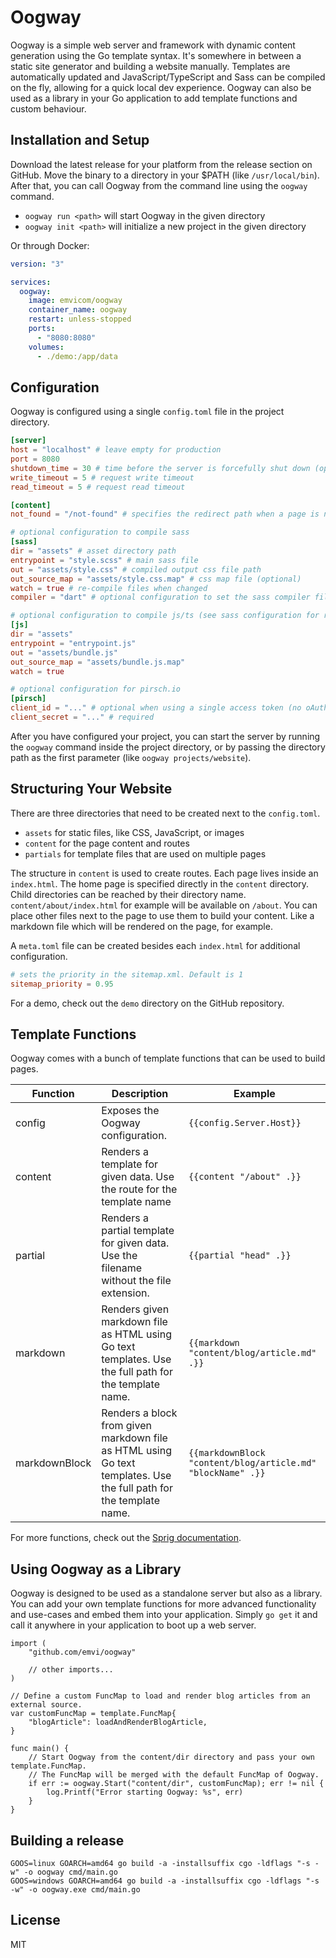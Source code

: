# Oogway

Oogway is a simple web server and framework with dynamic content generation using the Go template syntax.
It's somewhere in between a static site generator and building a website manually.
Templates are automatically updated and JavaScript/TypeScript and Sass can be compiled on the fly, allowing for a quick local dev experience.
Oogway can also be used as a library in your Go application to add template functions and custom behaviour.

## Installation and Setup

Download the latest release for your platform from the release section on GitHub.
Move the binary to a directory in your $PATH (like `/usr/local/bin`).
After that, you can call Oogway from the command line using the `oogway` command.

* `oogway run <path>` will start Oogway in the given directory
* `oogway init <path>` will initialize a new project in the given directory

Or through Docker:

```yaml
version: "3"

services:
  oogway:
    image: emvicom/oogway
    container_name: oogway
    restart: unless-stopped
    ports:
      - "8080:8080"
    volumes:
      - ./demo:/app/data
```

## Configuration

Oogway is configured using a single `config.toml` file in the project directory.

```toml
[server]
host = "localhost" # leave empty for production
port = 8080
shutdown_time = 30 # time before the server is forcefully shut down (optional)
write_timeout = 5 # request write timeout
read_timeout = 5 # request read timeout

[content]
not_found = "/not-found" # specifies the redirect path when a page is not found

# optional configuration to compile sass
[sass]
dir = "assets" # asset directory path
entrypoint = "style.scss" # main sass file
out = "assets/style.css" # compiled output css file path
out_source_map = "assets/style.css.map" # css map file (optional)
watch = true # re-compile files when changed
compiler = "dart" # optional configuration to set the sass compiler filename (if in $PATH) or path (if not in $PATH)

# optional configuration to compile js/ts (see sass configuration for reference)
[js]
dir = "assets"
entrypoint = "entrypoint.js"
out = "assets/bundle.js"
out_source_map = "assets/bundle.js.map"
watch = true

# optional configuration for pirsch.io
[pirsch]
client_id = "..." # optional when using a single access token (no oAuth)
client_secret = "..." # required
```

After you have configured your project, you can start the server by running the `oogway` command inside the project directory, or by passing the directory path as the first parameter (like `oogway projects/website`).

## Structuring Your Website

There are three directories that need to be created next to the `config.toml`.

* `assets` for static files, like CSS, JavaScript, or images
* `content` for the page content and routes
* `partials` for template files that are used on multiple pages

The structure in `content` is used to create routes. Each page lives inside an `index.html`.
The home page is specified directly in the `content` directory.
Child directories can be reached by their directory name. `content/about/index.html` for example will be available on `/about`.
You can place other files next to the page to use them to build your content.
Like a markdown file which will be rendered on the page, for example.

A `meta.toml` file can be created besides each `index.html` for additional configuration.

```toml
# sets the priority in the sitemap.xml. Default is 1
sitemap_priority = 0.95
```

For a demo, check out the `demo` directory on the GitHub repository.

## Template Functions

Oogway comes with a bunch of template functions that can be used to build pages.

| Function | Description | Example |
| - | - | - |
| config | Exposes the Oogway configuration. | `{{config.Server.Host}}` |
| content | Renders a template for given data. Use the route for the template name | `{{content "/about" .}}` |
| partial | Renders a partial template for given data. Use the filename without the file extension. | `{{partial "head" .}}` |
| markdown | Renders given markdown file as HTML using Go text templates. Use the full path for the template name. | `{{markdown "content/blog/article.md" .}}` |
| markdownBlock | Renders a block from given markdown file as HTML using Go text templates. Use the full path for the template name. | `{{markdownBlock "content/blog/article.md" "blockName" .}}` |

For more functions, check out the [Sprig documentation](github.com/Masterminds/sprig).

## Using Oogway as a Library

Oogway is designed to be used as a standalone server but also as a library.
You can add your own template functions for more advanced functionality and use-cases and embed them into your application.
Simply `go get` it and call it anywhere in your application to boot up a web server.

```
import (
	"github.com/emvi/oogway"
	
	// other imports...
)

// Define a custom FuncMap to load and render blog articles from an external source.
var customFuncMap = template.FuncMap{
    "blogArticle": loadAndRenderBlogArticle,
}

func main() {
    // Start Oogway from the content/dir directory and pass your own template.FuncMap.
    // The FuncMap will be merged with the default FuncMap of Oogway.
	if err := oogway.Start("content/dir", customFuncMap); err != nil {
		log.Printf("Error starting Oogway: %s", err)
	}
}
```

## Building a release

```
GOOS=linux GOARCH=amd64 go build -a -installsuffix cgo -ldflags "-s -w" -o oogway cmd/main.go
GOOS=windows GOARCH=amd64 go build -a -installsuffix cgo -ldflags "-s -w" -o oogway.exe cmd/main.go
```

## License

MIT
